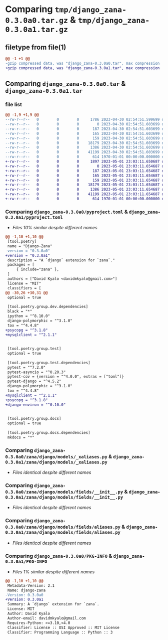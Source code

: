 # Comparing `tmp/django_zana-0.3.0a0.tar.gz` & `tmp/django_zana-0.3.0a1.tar.gz`

## filetype from file(1)

```diff
@@ -1 +1 @@
-gzip compressed data, was "django_zana-0.3.0a0.tar", max compression
+gzip compressed data, was "django_zana-0.3.0a1.tar", max compression
```

## Comparing `django_zana-0.3.0a0.tar` & `django_zana-0.3.0a1.tar`

### file list

```diff
@@ -1,9 +1,9 @@
--rw-r--r--   0        0        0     1786 2023-04-30 02:54:51.599699 django_zana-0.3.0a0/pyproject.toml
--rw-r--r--   0        0        0        0 2023-04-30 02:54:51.603699 django_zana-0.3.0a0/zana/django/__init__.py
--rw-r--r--   0        0        0      187 2023-04-30 02:54:51.603699 django_zana-0.3.0a0/zana/django/apps.py
--rw-r--r--   0        0        0      165 2023-04-30 02:54:51.603699 django_zana-0.3.0a0/zana/django/models/__init__.py
--rw-r--r--   0        0        0      159 2023-04-30 02:54:51.603699 django_zana-0.3.0a0/zana/django/models/__init__.pyi
--rw-r--r--   0        0        0    18179 2023-04-30 02:54:51.603699 django_zana-0.3.0a0/zana/django/models/_xaliases.py
--rw-r--r--   0        0        0     1386 2023-04-30 02:54:51.603699 django_zana-0.3.0a0/zana/django/models/fields/__init__.py
--rw-r--r--   0        0        0    41199 2023-04-30 02:54:51.603699 django_zana-0.3.0a0/zana/django/models/fields/aliases.py
--rw-r--r--   0        0        0      614 1970-01-01 00:00:00.000000 django_zana-0.3.0a0/PKG-INFO
+-rw-r--r--   0        0        0     1897 2023-05-01 23:03:11.650687 django_zana-0.3.0a1/pyproject.toml
+-rw-r--r--   0        0        0        0 2023-05-01 23:03:11.654687 django_zana-0.3.0a1/zana/django/__init__.py
+-rw-r--r--   0        0        0      187 2023-05-01 23:03:11.654687 django_zana-0.3.0a1/zana/django/apps.py
+-rw-r--r--   0        0        0      165 2023-05-01 23:03:11.654687 django_zana-0.3.0a1/zana/django/models/__init__.py
+-rw-r--r--   0        0        0      159 2023-05-01 23:03:11.654687 django_zana-0.3.0a1/zana/django/models/__init__.pyi
+-rw-r--r--   0        0        0    18179 2023-05-01 23:03:11.654687 django_zana-0.3.0a1/zana/django/models/_xaliases.py
+-rw-r--r--   0        0        0     1386 2023-05-01 23:03:11.654687 django_zana-0.3.0a1/zana/django/models/fields/__init__.py
+-rw-r--r--   0        0        0    41199 2023-05-01 23:03:11.654687 django_zana-0.3.0a1/zana/django/models/fields/aliases.py
+-rw-r--r--   0        0        0      614 1970-01-01 00:00:00.000000 django_zana-0.3.0a1/PKG-INFO
```

### Comparing `django_zana-0.3.0a0/pyproject.toml` & `django_zana-0.3.0a1/pyproject.toml`

 * *Files 10% similar despite different names*

```diff
@@ -1,10 +1,10 @@
 [tool.poetry]
 name = "Django-Zana"
-version = "0.3.0a0"
+version = "0.3.0a1"
 description = "A `django` extension for `zana`."
 packages = [
     { include="zana" },
 ]
 authors = ["David Kyalo <davidmkyalo@gmail.com>"]
 license = "MIT"
 classifiers = [
@@ -30,26 +30,31 @@
 optional = true
 
 [tool.poetry.group.dev.dependencies]
 black = "*"
 ipython = "^8.10.0"
 django-polymorphic = "^3.1.0"
 tox = "^4.4.8"
+psycopg = "^3.1.8"
+mysqlclient = "^2.1.1"
 
 
 [tool.poetry.group.test]
 optional = true
 
 [tool.poetry.group.test.dependencies]
 pytest = "^7.2.0"
 pytest-asyncio = "^0.20.3"
 pytest-cov = {version = "^4.0.0", extras = ["toml"]}
 pytest-django = "^4.5.2"
 django-polymorphic = "^3.1.0"
 tox = "^4.4.8"
+mysqlclient = "^2.1.1"
+psycopg = "^3.1.8"
+django-environ = "^0.10.0"
 
 
 [tool.poetry.group.docs]
 optional = true
 
 [tool.poetry.group.docs.dependencies]
 mkdocs = "*"
```

### Comparing `django_zana-0.3.0a0/zana/django/models/_xaliases.py` & `django_zana-0.3.0a1/zana/django/models/_xaliases.py`

 * *Files identical despite different names*

### Comparing `django_zana-0.3.0a0/zana/django/models/fields/__init__.py` & `django_zana-0.3.0a1/zana/django/models/fields/__init__.py`

 * *Files identical despite different names*

### Comparing `django_zana-0.3.0a0/zana/django/models/fields/aliases.py` & `django_zana-0.3.0a1/zana/django/models/fields/aliases.py`

 * *Files identical despite different names*

### Comparing `django_zana-0.3.0a0/PKG-INFO` & `django_zana-0.3.0a1/PKG-INFO`

 * *Files 1% similar despite different names*

```diff
@@ -1,10 +1,10 @@
 Metadata-Version: 2.1
 Name: django-zana
-Version: 0.3.0a0
+Version: 0.3.0a1
 Summary: A `django` extension for `zana`.
 License: MIT
 Author: David Kyalo
 Author-email: davidmkyalo@gmail.com
 Requires-Python: >=3.10,<4.0
 Classifier: License :: OSI Approved :: MIT License
 Classifier: Programming Language :: Python :: 3
```


